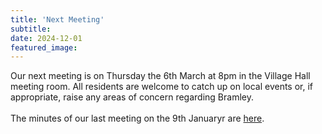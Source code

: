 ```yaml
---
title: 'Next Meeting'
subtitle: 
date: 2024-12-01
featured_image: 
---
```


Our next meeting is on Thursday the 6th March at 8pm in the Village Hall meeting room. All residents are welcome to catch up on local events or, if appropriate, raise any areas of concern regarding Bramley. 
<br><br>
The minutes of our last meeting on the 9th Januaryr are [here](https://www.dropbox.com/scl/fo/q12214kut17qryr6hxe5o/h?rlkey=378b1m3sa5attqm2wtfevdcco&dl=0).
<br>

